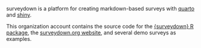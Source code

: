 surveydown is a platform for creating markdown-based surveys with [quarto](https://quarto.org/) and [shiny](https://shiny.posit.co/).

This organization account contains the source code for the [{surveydown} R package](https://github.com/surveydown-dev/surveydown), the [surveydown.org website](https://surveydown.org/), and several demo surveys as examples.

